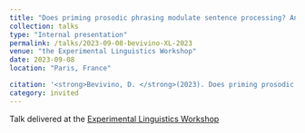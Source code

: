 ```yaml
---
title: "Does priming prosodic phrasing modulate sentence processing? An eye-tracking study design"
collection: talks
type: "Internal presentation"
permalink: /talks/2023-09-08-bevivino-XL-2023
venue: "the Experimental Linguistics Workshop"
date: 2023-09-08
location: "Paris, France"

citation: '<strong>Bevivino, D. </strong>(2023). Does priming prosodic phrase modulate sentence processing? An eye-tracking study design. <em>Experimental Linguistics Workshop</em>. Paris, France.'
category: invited
---
```


Talk delivered at the [Experimental Linguistics Workshop](https://sites.google.com/view/xlingparis/home)